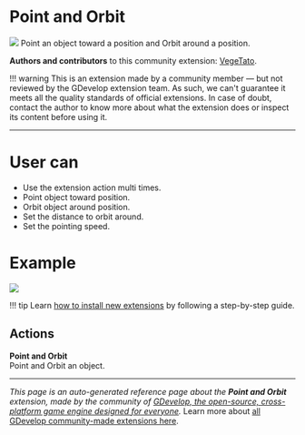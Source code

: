 # Point and Orbit

<img src="https://resources.gdevelop-app.com/assets/Icons/arrow-bottom-right-bold-outline.svg" class="extension-icon"></img>
Point an object toward a position and Orbit around a position.

**Authors and contributors** to this community extension: [VegeTato](https://gd.games/VegeTato).

!!! warning
    This is an extension made by a community member — but not reviewed
    by the GDevelop extension team. As such, we can't guarantee it
    meets all the quality standards of official extensions. In case of
    doubt, contact the author to know more about what the extension
    does or inspect its content before using it.

---

# User can

- Use the extension action multi times.
- Point object toward position.
- Orbit object around position.
- Set the distance to orbit around.
- Set the pointing speed.

# Example
![](https://i.imgur.com/N2KtaMT.png)

!!! tip
    Learn [how to install new extensions](/gdevelop5/extensions/search) by following a step-by-step guide.

## Actions

**Point and Orbit**  
Point and Orbit an object.



---

*This page is an auto-generated reference page about the **Point and Orbit** extension, made by the community of [GDevelop, the open-source, cross-platform game engine designed for everyone](https://gdevelop.io/).* Learn more about [all GDevelop community-made extensions here](/gdevelop5/extensions).